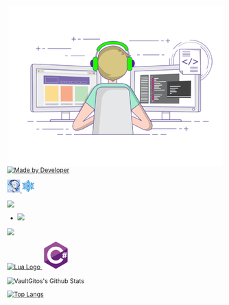 
<img align="right" alt="GIF" src="https://raw.githubusercontent.com/devSouvik/devSouvik/master/gif3.gif" width="500"/>
<p align="left">
  <a title="Made by developer" href="https://forthebadge.com/images/badges/built-by-developers.svg">
    <img width="Auto" src="https://forthebadge.com/images/badges/built-by-developers.svg" alt="Made by Developer">
  </a>
</p>
<p align="left">
  <a title="Vaultary" href="https://github.com/VaultGitos/VaultGitos/blob/main/logo.gif">
    <img width="30" src="https://github.com/VaultGitos/VaultGitos/blob/main/logo.gif" alt="Vaultary">
  </a>
  <a title="Christmas 2020" href="https://raw.githubusercontent.com/acervenky/animated-github-badges/master/assets/acbadge.gif">
    <img width="30" src="https://raw.githubusercontent.com/acervenky/animated-github-badges/master/assets/acbadge.gif" alt="Christmas">
  </a>
</p>

<img align="center" src="https://github.com/saviomartin/saviomartin/blob/master/assets/connect.png?raw=true"/>

- <a href="https://www.instagram.com/teen_developer/"><img src="https://img.shields.io/badge/Discord-Vaultary%230001-Black"/></a>

<img align="center" src="https://github.com/saviomartin/saviomartin/blob/master/assets/skills.png?raw=true">

<p align="left">
  <a title="Lua" href="https://www.lua.org/pil/1.html">
    <img width="65" src="https://github.com/file-icons/icons/blob/master/svg/Lua.svg" alt="Lua Logo">
  </a>
  <a title="C#" href="https://www.w3schools.com/cs/default.asp">
    <img width="65" src="https://github.com/devicons/devicon/blob/master/icons/csharp/csharp-original.svg" alt="Csharp Logo">
  </a>
</p>

<img align="center" src="https://github-readme-stats.vercel.app/api?username=VaultGitos&include_all_commits=true&count_private=true&show_icons=true&line_height=20&title_color=7A7ADB&icon_color=2234AE&text_color=D3D3D3&bg_color=0,000000,130F40" alt="VaultGitos's Github Stats">

</br>

[![Top Langs](https://github-readme-stats.vercel.app/api/top-langs/?username=VaultGitos&layout=compact&text_color=daf7dc&bg_color=151515)](https://github.com/VaultGitos/github-readme-stats)
